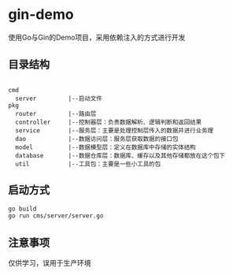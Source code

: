 # gin-demo

使用Go与Gin的Demo项目，采用依赖注入的方式进行开发

## 目录结构
```

cmd
  server         |--启动文件 
pkg
  router         |--路由层
  controller     |--控制器层：负责数据解析、逻辑判断和返回结果
  service        |--服务层：主要是处理控制层传入的数据并进行业务理
  dao            |--数据访问层：服务层获取数据的接口包
  model          |--数据模型层：定义在数据库中存储的实体结构
  database       |--数据仓库层：数据库、缓存以及其他存储都放在这个包下
  util           |--工具包：主要是一些小工具的包      
```
## 启动方式

```sh
go build
go run cms/server/server.go
```

## 注意事项
仅供学习，误用于生产环境

